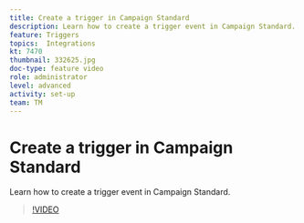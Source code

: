 ```yaml
---
title: Create a trigger in Campaign Standard
description: Learn how to create a trigger event in Campaign Standard.
feature: Triggers
topics:  Integrations
kt: 7470
thumbnail: 332625.jpg
doc-type: feature video
role: administrator
level: advanced
activity: set-up
team: TM
---
```


# Create a trigger in Campaign Standard

Learn how to create a trigger event in Campaign Standard.

>[!VIDEO](https://video.tv.adobe.com/v/332625?quality=12)
